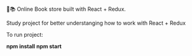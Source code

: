 🛒📚 Online Book store built with React + Redux.

Study project for better understanging how to work with React + Redux

To run project:

**npm install**
**npm start**
